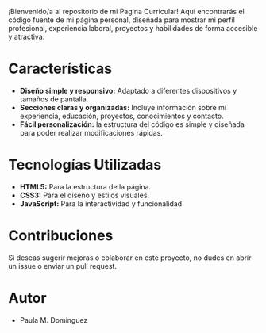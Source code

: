 ¡Bienvenido/a al repositorio de mi Pagina Curricular! Aquí encontrarás el código fuente de mi página personal, diseñada para mostrar mi perfil profesional, experiencia laboral, proyectos y habilidades de forma accesible y atractiva.

# Características
- **Diseño simple y responsivo:** Adaptado a diferentes dispositivos y tamaños de pantalla.
- **Secciones claras y organizadas:** Incluye información sobre mi experiencia, educación, proyectos, conocimientos y contacto.
- **Fácil personalización:** la estructura del código es simple y diseñada para poder realizar modificaciones rápidas.

# Tecnologías Utilizadas
- **HTML5:** Para la estructura de la página.
- **CSS3:** Para el diseño y estilos visuales.
- **JavaScript:** Para la interactividad y funcionalidad

# Contribuciones
Si deseas sugerir mejoras o colaborar en este proyecto, no dudes en abrir un issue o enviar un pull request.

# Autor
- Paula M. Domínguez 
